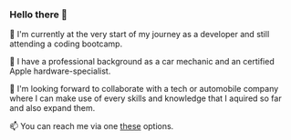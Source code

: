 ### Hello there 👋

:seedling: I'm currently at the very start of my journey as a developer and still attending a coding bootcamp.

:muscle: I have a professional background as a car mechanic and an certified Apple hardware-specialist. 

:checkered_flag: I'm looking forward to collaborate with a tech or automobile company where I can make use of every skills and knowledge that I aquired so far and also expand them. 

:mailbox: You can reach me via one [these](https://linktr.ee/d35tan "Linktr.ee") options.
<!--
**D35tan/D35Tan** is a ✨ _special_ ✨ repository because its `README.md` (this file) appears on your GitHub profile.

Here are some ideas to get you started:

- 🔭 I’m currently working on ...
- 🌱 I’m currently learning ...
- 👯 I’m looking to collaborate on ...
- 🤔 I’m looking for help with ...
- 💬 Ask me about ...
- 📫 How to reach me: ...
- 😄 Pronouns: ...
- ⚡ Fun fact: ...
-->
